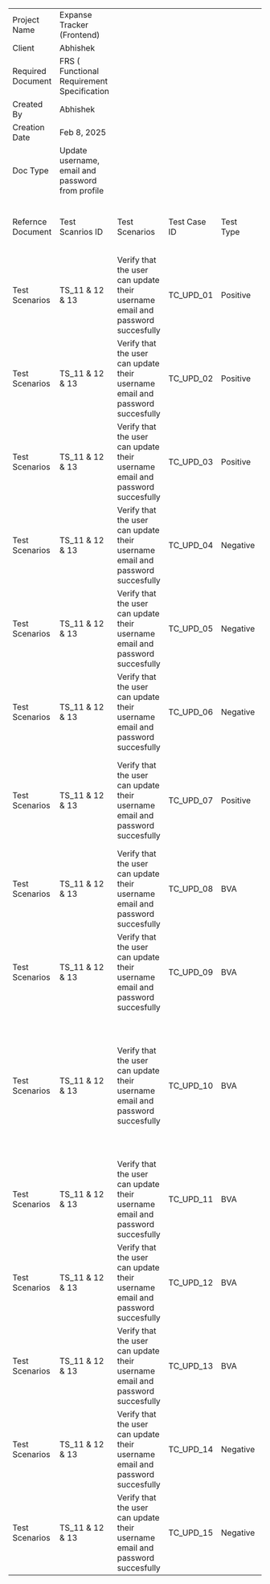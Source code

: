 | | | | | | | | | | | |
|-|-|-|-|-|-|-|-|-|-|-|
|Project Name|Expanse Tracker (Frontend)| | | | | | | | | |
|Client|Abhishek| | | | | | | | | |
|Required Document |FRS ( Functional Requirement Specification| | | | | | | | | |
|Created By |Abhishek| | | | | | | | | |
|Creation Date |Feb 8, 2025| | | | | | | | | |
|Doc Type|Update username, email and password from profile| | | | | | | | | |
| | | | | | | | | | | |
|Refernce Document |Test Scanrios ID|Test Scenarios|Test Case ID|Test Type|Test Case Description|Pre-requisite|Test Steps|Expected Results|Actual Results|HOW TO SOLVE BUG STEPS|
|Test Scenarios|TS_11 & 12 & 13|Verify that the user can update their username email and password succesfully|TC_UPD_01|Positive|Verify that username and email functionality working fine|User must be logged in|1.Logged in to the application 2.Navigate to Profile  3.Type username and email 4.Click save changes 5.Observe the action|1.Updating username and password of user successfully|pass| |
|Test Scenarios|TS_11 & 12 & 13|Verify that the user can update their username email and password succesfully|TC_UPD_02|Positive|verify that username an email does not update on blank|User must be logged in|1.Logged in to the application 2.Navigate to Profile  3.Leave empty username and email 4.Click save changes 5.observe the action|1.Check uername and email erros should be displayed | | |
|Test Scenarios|TS_11 & 12 & 13|Verify that the user can update their username email and password succesfully|TC_UPD_03|Positive|Verify that username and email update together|User must be logged in|1.Logged in to the application 2.Navigate to Profile  3.Enter username and email 4.Click save changes 5.observe the action|1.Updating username and password of user successfully| | |
|Test Scenarios|TS_11 & 12 & 13|Verify that the user can update their username email and password succesfully|TC_UPD_04|Negative|verify that user can update username only |User must be logged in|1.Logged in to the application 2.Navigate to Profile  3.Enter username 4.Click save changes 5.observe the action|1.Updating failed| | |
|Test Scenarios|TS_11 & 12 & 13|Verify that the user can update their username email and password succesfully|TC_UPD_05|Negative|verify that user can update email only |User must be logged in|1.Logged in to the application 2.Navigate to Profile  3.Enter email 4.Click save changes 5.observe the action|1.Updating failed| | |
|Test Scenarios|TS_11 & 12 & 13|Verify that the user can update their username email and password succesfully|TC_UPD_06|Negative|Verify that the updated username and email persist after logging out and logging back in.|User must be logged in|1.Logged in to the application 2.Navigate to Profile  3.Enter username and email 4.Click save changes 5.observe the action|Log out failed hence bug found| | |
|Test Scenarios|TS_11 & 12 & 13|Verify that the user can update their username email and password succesfully|TC_UPD_07|Positive|Verify that updating username and email does not impact saved preferences or settings.|User must be logged in|1.Logged in to the application 2.Navigate to Profile  3.Enter username and email 4.Click save changes 5.observe the action|1.It does not change any setting|pass| |
|Test Scenarios|TS_11 & 12 & 13|Verify that the user can update their username email and password succesfully|TC_UPD_08|BVA|Verify the username accepts the minimum allowed length (e.g., 1 character).|User must be logged in|Navigate to the "Update Profile" section. Enter a username with exactly 1 character (e.g., "A"). Enter a valid email. Click the "Save Changes" button. Refresh the page and check if the username is updated.|The system should accept and save the username with 1 character.| | |
|Test Scenarios|TS_11 & 12 & 13|Verify that the user can update their username email and password succesfully|TC_UPD_09|BVA|Verify the username accepts the maximum allowed length (e.g., 50 characters).|User must be logged in|Navigate to the "Update Profile" section. Enter a username with exactly 50 characters (e.g., "ABCDEFGHIJKLMNOPQRSTUVWXYZABCDEFGHIJKLMN"). Enter a valid email. Click the "Save Changes" button. Refresh the page and check if the username is updated.|The system should accept and save the username with 50 characters| | |
|Test Scenarios|TS_11 & 12 & 13|Verify that the user can update their username email and password succesfully|TC_UPD_10|BVA|Verify that exceeding the username length limit (e.g., 51+ characters) shows an error.|User must be logged in|Navigate to the "Update Profile" section. Enter a username with 51+ characters (e.g., "ABCDEFGHIJKLMNOPQRSTUVWXYZABCDEFGHIJKLMNOPQRSTUVWXY"). Enter a valid email. Click the "Save Changes" button.|The system should display an error message (e.g., "Username cannot exceed 50 characters"). The username should not be saved.| | |
|Test Scenarios|TS_11 & 12 & 13|Verify that the user can update their username email and password succesfully|TC_UPD_11|BVA|Verify the email accepts the minimum valid format (e.g., a@b.c).|User must be logged in|Navigate to the "Update Profile" section. Enter a valid username. Enter the shortest valid email (e.g., "a@b.c"). Click the "Save Changes" button. Refresh the page and check if the email is updated.|The system should accept and save the minimum valid email format.| | |
|Test Scenarios|TS_11 & 12 & 13|Verify that the user can update their username email and password succesfully|TC_UPD_12|BVA|Verify the email accepts the maximum allowed length (e.g., 255 characters).|User must be logged in|Navigate to the "Update Profile" section. Enter a valid username. Enter an email with exactly 255 characters (e.g., "a".repeat(243) + "@gmail.com"). Click the "Save Changes" button. Refresh the page and check if the email is updated.|The system should accept and save the email with 255 character| | |
|Test Scenarios|TS_11 & 12 & 13|Verify that the user can update their username email and password succesfully|TC_UPD_13|BVA|Verify that exceeding the email length limit (e.g., 256+ characters) shows an error.|User must be logged in|Navigate to the "Update Profile" section. Enter a valid username. Enter an email with 256+ characters (e.g., "a".repeat(244) + "@gmail.com"). Click the "Save Changes" button.|The system should display an error message| | |
|Test Scenarios|TS_11 & 12 & 13|Verify that the user can update their username email and password succesfully|TC_UPD_14|Negative|Verify that an invalid email format cannot be saved|User must be logged in|Navigate to the "Update Profile" section. Enter a valid username. Enter an email in an invalid format (e.g., "user.com", "user@.com", "@user.com"). Click the "Save Changes" button.|The system should display an error message| | |
|Test Scenarios|TS_11 & 12 & 13|Verify that the user can update their username email and password succesfully|TC_UPD_15|Negative| Verify that updating the email to an already registered email shows an error|User must be logged in|Navigate to the "Update Profile" section. Enter a valid username. Enter an email that is already associated with another account. Click the "Save Changes" button.|The system should display an error message| | |
